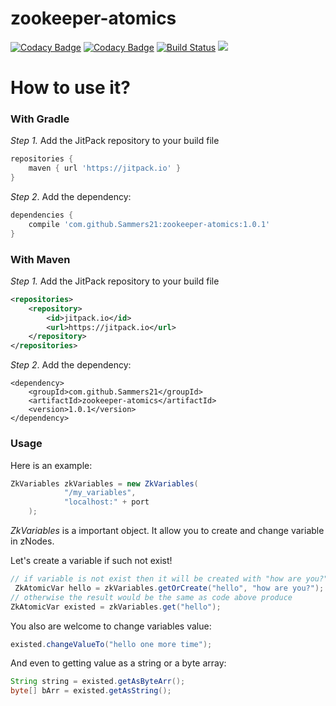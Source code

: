 # zookeeper-atomics

[![Codacy Badge](https://api.codacy.com/project/badge/grade/b29214ce1ff64ba88326cb9011ffbc54)](https://www.codacy.com/app/Sammers21/zookeeper-atomics)
[![Codacy Badge](https://api.codacy.com/project/badge/Coverage/fd054abb2dc94d9eb0993014e051ac58)](https://www.codacy.com/app/Sammers21/zookeeper-atomics?utm_source=github.com&amp;utm_medium=referral&amp;utm_content=Sammers21/zookeeper-atomics&amp;utm_campaign=Badge_Coverage)
[![Build Status](https://travis-ci.org/Sammers21/zookeeper-atomics.svg?branch=master)](https://travis-ci.org/Sammers21/zookeeper-atomics)
[![](https://jitpack.io/v/Sammers21/zookeeper-atomics.svg)](https://jitpack.io/#Sammers21/zookeeper-atomics)

# How to use it?

### With Gradle

_Step 1._ Add the JitPack repository to your build file

```groovy
repositories {
    maven { url 'https://jitpack.io' }
}
```

_Step 2_. Add the dependency:

```groovy
dependencies {
    compile 'com.github.Sammers21:zookeeper-atomics:1.0.1'
}
```

### With Maven

_Step 1._ Add the JitPack repository to your build file

```xml
<repositories>
    <repository>
        <id>jitpack.io</id>
        <url>https://jitpack.io</url>
    </repository>
</repositories>
```

_Step 2_. Add the dependency:

```text
<dependency>
    <groupId>com.github.Sammers21</groupId>
    <artifactId>zookeeper-atomics</artifactId>
    <version>1.0.1</version>
</dependency>
```

### Usage

Here is an example:

```java
ZkVariables zkVariables = new ZkVariables(
            "/my_variables",
            "localhost:" + port
    );
```

_ZkVariables_ is a important object. It allow you to create and change variable in zNodes.

Let's create a variable if such not exist! 

```java
// if variable is not exist then it will be created with "how are you?" value
 ZkAtomicVar hello = zkVariables.getOrCreate("hello", "how are you?");
// otherwise the result would be the same as code above produce
ZkAtomicVar existed = zkVariables.get("hello");
```

You also are welcome to change variables value:

```java
existed.changeValueTo("hello one more time");
```

And even to getting value as a string or a byte array:

```java
String string = existed.getAsByteArr(); 
byte[] bArr = existed.getAsString();
```